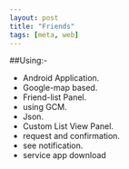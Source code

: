 ```yaml
---
layout: post
title: "Friends"
tags: [meta, web]
---
```

##Using:- 
- Android Application.
- Google-map based.
- Friend-list Panel.
- using GCM.
- Json.
- Custom List View Panel.
- request and confirmation.
- see notification.
- service
app download
